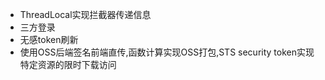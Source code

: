 - ThreadLocal实现拦截器传递信息
- 三方登录
- 无感token刷新
- 使用OSS后端签名前端直传,函数计算实现OSS打包,STS security token实现特定资源的限时下载访问